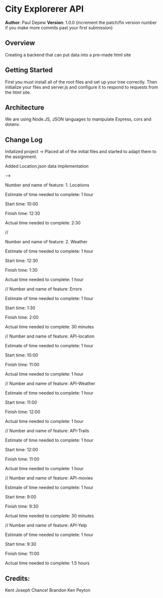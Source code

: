 # City Explorerer API

**Author**: Paul Depew
**Version**: 1.0.0 (increment the patch/fix version number if you make more commits past your first submission)

## Overview
Creating a backend that can put data into a pre-made html site

## Getting Started
First you must install all of the root files and set up your tree correctly. Then initialize your files and server.js and configure it to respond to requests from the html site.

## Architecture
We are using Node.JS, JSON languages to manipulate Express, cors and dotenv. 

## Change Log
Initalized project -> Placed all of the initial files and started to adapt them to the assignment.

Added Location.json data implementation

-->

Number and name of feature: 1. Locations

Estimate of time needed to complete: 1 hour

Start time: 10:00

Finish time: 12:30

Actual time needed to complete: 2:30

// 

Number and name of feature: 2. Weather

Estimate of time needed to complete: 1 hour

Start time: 12:30

Finish time: 1:30

Actual time needed to complete: 1 hour

//
Number and name of feature: Errors

Estimate of time needed to complete: 1 hour

Start time: 1:30

Finish time: 2:00

Actual time needed to complete: 30 minutes

//
Number and name of feature: API-location

Estimate of time needed to complete: 1 hour

Start time: 10:00

Finish time: 11:00

Actual time needed to complete: 1 hour

//
Number and name of feature: API-Weather

Estimate of time needed to complete: 1 hour

Start time: 11:00

Finish time: 12:00

Actual time needed to complete: 1 hour

//
Number and name of feature: API-Trails

Estimate of time needed to complete: 1 hour

Start time: 12:00

Finish time: 11:00

Actual time needed to complete: 1 hour

//
Number and name of feature: API-movies

Estimate of time needed to complete: 1 hour

Start time: 9:00

Finish time: 9:30

Actual time needed to complete: 30 minutes

//
Number and name of feature: API-Yelp

Estimate of time needed to complete: 1 hour

Start time: 9:30

Finish time: 11:00

Actual time needed to complete: 1.5 hours

## Credits:
Kent
Joseph
Chance!
Brandon
Ken
Peyton